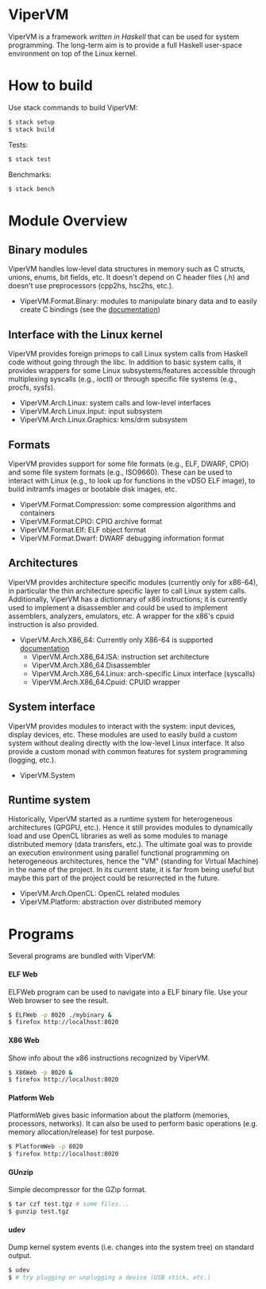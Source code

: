# ViperVM

ViperVM is a framework *written in Haskell* that can be used for system programming. The long-term aim is to provide a full Haskell user-space environment on top of the Linux kernel.

# How to build

Use stack commands to build ViperVM:

```bash
$ stack setup
$ stack build
```

Tests:
```bash
$ stack test
```

Benchmarks:
```bash
$ stack bench
```

# Module Overview

## Binary modules

ViperVM handles low-level data structures in memory such as C structs, unions, enums, bit fields, etc. It doesn't depend on C header files (.h) and doesn't use preprocessors (cpp2hs, hsc2hs, etc.).

* ViperVM.Format.Binary: modules to manipulate binary data and to easily create
  C bindings (see the [documentation](doc/manual/binary.md))

## Interface with the Linux kernel

ViperVM provides foreign primops to call Linux system calls from Haskell code without going through the libc. In addition to basic system calls, it provides wrappers for some Linux subsystems/features accessible through multiplexing syscalls (e.g., ioctl) or through specific file systems (e.g., procfs, sysfs).

* ViperVM.Arch.Linux: system calls and low-level interfaces
* ViperVM.Arch.Linux.Input: input subsystem
* ViperVM.Arch.Linux.Graphics: kms/drm subsystem

## Formats

ViperVM provides support for some file formats (e.g., ELF, DWARF, CPIO) and some file system formats (e.g., ISO9660). These can be used to interact with Linux (e.g., to look up for functions in the vDSO ELF image), to build initramfs images or bootable disk images, etc.

* ViperVM.Format.Compression: some compression algorithms and containers
* ViperVM.Format.CPIO: CPIO archive format
* ViperVM.Format.Elf: ELF object format
* ViperVM.Format.Dwarf: DWARF debugging information format

## Architectures

ViperVM provides architecture specific modules (currently only for x86-64), in particular the thin architecture specific layer to call Linux system calls. Additionally, ViperVM has a dictionnary of x86 instructions; it is currently used to implement a disassembler and could be used to implement assemblers, analyzers, emulators, etc. A wrapper for the x86's cpuid instruction is also provided.

* ViperVM.Arch.X86_64: Currently only X86-64 is supported [documentation](doc/manual/x86.md)
   * ViperVM.Arch.X86_64.ISA: instruction set architecture
   * ViperVM.Arch.X86_64.Disassembler
   * ViperVM.Arch.X86_64.Linux: arch-specific Linux interface (syscalls)
   * ViperVM.Arch.X86_64.Cpuid: CPUID wrapper


## System interface

ViperVM provides modules to interact with the system: input devices, display devices, etc. These modules are used to easily build a custom system without dealing directly with the low-level Linux interface. It also provide a custom monad with common features for system programming (logging, etc.).

* ViperVM.System

## Runtime system

Historically, ViperVM started as a runtime system for heterogeneous
architectures (GPGPU, etc.). Hence it still provides modules to dynamically load
and use OpenCL libraries as well as some modules to manage distributed memory
(data transfers, etc.). The ultimate goal was to provide an execution
environment using parallel functional programming on heterogeneous
architectures, hence the "VM" (standing for Virtual Machine) in the name of the
project. In its current state, it is far from being useful but maybe this part
of the project could be resurrected in the future.

* ViperVM.Arch.OpenCL: OpenCL related modules
* ViperVM.Platform: abstraction over distributed memory


# Programs

Several programs are bundled with ViperVM:

#### ELF Web

ELFWeb program can be used to navigate into a ELF binary file. Use your Web
browser to see the result.

```bash
$ ELFWeb -p 8020 ./mybinary &
$ firefox http://localhost:8020
```

#### X86 Web

Show info about the x86 instructions recognized by ViperVM.

```bash
$ X86Web -p 8020 &
$ firefox http://localhost:8020
```

#### Platform Web

PlatformWeb gives basic information about the platform (memories, processors,
networks). It can also be used to perform basic operations (e.g. memory
allocation/release) for test purpose.

```bash
$ PlatformWeb -p 8020
$ firefox http://localhost:8020
```

#### GUnzip

Simple decompressor for the GZip format.

```bash
$ tar czf test.tgz # some files...
$ gunzip test.tgz
```


#### udev

Dump kernel system events (i.e. changes into the system tree) on standard output.

```bash
$ udev
$ # try plugging or unplugging a device (USB stick, etc.)
```
